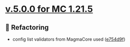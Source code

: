 # [v.5.0.0 for MC 1.21.5](https://github.com/XxRexRaptorxX/Suspicious-Pots/tree/v.5.0.0-dev1)

## 🔨 Refactoring

- config list validators from MagmaCore used ([e754d9f](https://github.com/XxRexRaptorxX/Suspicious-Pots/commit/e754d9f8ca31a57b7567801a41851787040e3b60))

